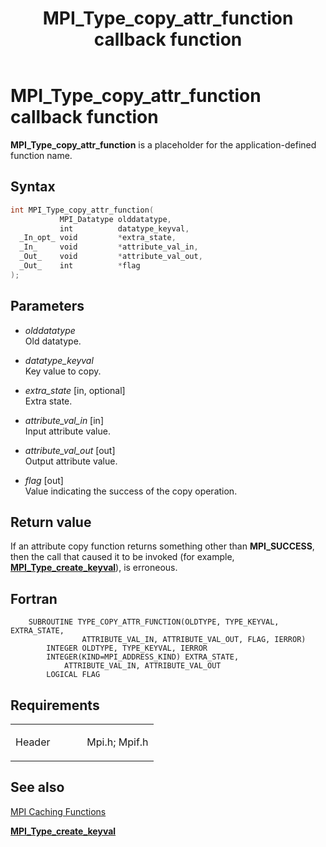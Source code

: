 ﻿---
title: MPI_Type_copy_attr_function callback function
TOCTitle: MPI_Type_copy_attr_function callback function
ms:assetid: af7f651c-0da6-42e0-b7bc-5d4200f5f11f
ms:mtpsurl: https://msdn.microsoft.com/en-us/library/Dn473486(v=VS.85)
ms:contentKeyID: 59361021
ms.date: 03/28/2018
mtps_version: v=VS.85
f1_keywords:
- mpi/MPI_Type_copy_attr_function
- mpi/TYPE_COPY_ATTR_FUNCTION
- MPI_Type_copy_attr_function
- mpif/MPI_Type_copy_attr_function
- mpif/TYPE_COPY_ATTR_FUNCTION
- TYPE_COPY_ATTR_FUNCTION
dev_langs:
- C++
- C
---

# MPI\_Type\_copy\_attr\_function callback function

**MPI\_Type\_copy\_attr\_function** is a placeholder for the application-defined function name.

## Syntax

``` c++
int MPI_Type_copy_attr_function(
           MPI_Datatype olddatatype,
           int          datatype_keyval,
  _In_opt_ void         *extra_state,
  _In_     void         *attribute_val_in,
  _Out_    void         *attribute_val_out,
  _Out_    int          *flag
);
```

## Parameters

  - *olddatatype*  
    Old datatype.

  - *datatype\_keyval*  
    Key value to copy.

  - *extra\_state* \[in, optional\]  
    Extra state.

  - *attribute\_val\_in* \[in\]  
    Input attribute value.

  - *attribute\_val\_out* \[out\]  
    Output attribute value.

  - *flag* \[out\]  
    Value indicating the success of the copy operation.

## Return value

If an attribute copy function returns something other than **MPI\_SUCCESS**, then the call that caused it to be invoked (for example, [**MPI\_Type\_create\_keyval**](mpi-type-create-keyval-function.md)), is erroneous.

## Fortran

``` FORTRAN
    SUBROUTINE TYPE_COPY_ATTR_FUNCTION(OLDTYPE, TYPE_KEYVAL, EXTRA_STATE,
                ATTRIBUTE_VAL_IN, ATTRIBUTE_VAL_OUT, FLAG, IERROR)
        INTEGER OLDTYPE, TYPE_KEYVAL, IERROR
        INTEGER(KIND=MPI_ADDRESS_KIND) EXTRA_STATE,
            ATTRIBUTE_VAL_IN, ATTRIBUTE_VAL_OUT
        LOGICAL FLAG
```

## Requirements

<table>
<colgroup>
<col style="width: 50%" />
<col style="width: 50%" />
</colgroup>
<tbody>
<tr class="odd">
<td><p>Header</p></td>
<td>Mpi.h;
Mpif.h</td>
</tr>
</tbody>
</table>


## See also

[MPI Caching Functions](mpi-caching-functions.md)

[**MPI\_Type\_create\_keyval**](mpi-type-create-keyval-function.md)

